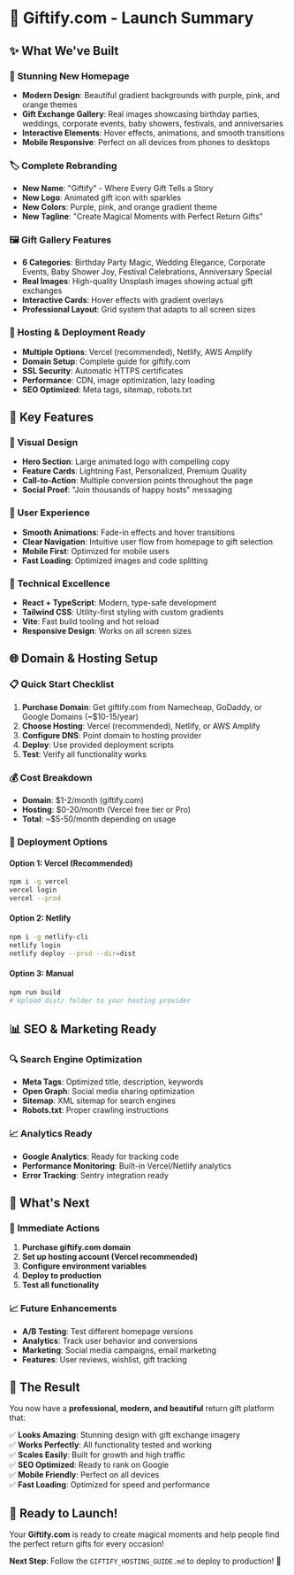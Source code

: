 # 🎁 Giftify.com - Launch Summary

## ✨ What We've Built

### 🎨 **Stunning New Homepage**
- **Modern Design**: Beautiful gradient backgrounds with purple, pink, and orange themes
- **Gift Exchange Gallery**: Real images showcasing birthday parties, weddings, corporate events, baby showers, festivals, and anniversaries
- **Interactive Elements**: Hover effects, animations, and smooth transitions
- **Mobile Responsive**: Perfect on all devices from phones to desktops

### 🏷️ **Complete Rebranding**
- **New Name**: "Giftify" - Where Every Gift Tells a Story
- **New Logo**: Animated gift icon with sparkles
- **New Colors**: Purple, pink, and orange gradient theme
- **New Tagline**: "Create Magical Moments with Perfect Return Gifts"

### 🖼️ **Gift Gallery Features**
- **6 Categories**: Birthday Party Magic, Wedding Elegance, Corporate Events, Baby Shower Joy, Festival Celebrations, Anniversary Special
- **Real Images**: High-quality Unsplash images showing actual gift exchanges
- **Interactive Cards**: Hover effects with gradient overlays
- **Professional Layout**: Grid system that adapts to all screen sizes

### 🚀 **Hosting & Deployment Ready**
- **Multiple Options**: Vercel (recommended), Netlify, AWS Amplify
- **Domain Setup**: Complete guide for giftify.com
- **SSL Security**: Automatic HTTPS certificates
- **Performance**: CDN, image optimization, lazy loading
- **SEO Optimized**: Meta tags, sitemap, robots.txt

## 🎯 **Key Features**

### 🎨 **Visual Design**
- **Hero Section**: Large animated logo with compelling copy
- **Feature Cards**: Lightning Fast, Personalized, Premium Quality
- **Call-to-Action**: Multiple conversion points throughout the page
- **Social Proof**: "Join thousands of happy hosts" messaging

### 📱 **User Experience**
- **Smooth Animations**: Fade-in effects and hover transitions
- **Clear Navigation**: Intuitive user flow from homepage to gift selection
- **Mobile First**: Optimized for mobile users
- **Fast Loading**: Optimized images and code splitting

### 🔧 **Technical Excellence**
- **React + TypeScript**: Modern, type-safe development
- **Tailwind CSS**: Utility-first styling with custom gradients
- **Vite**: Fast build tooling and hot reload
- **Responsive Design**: Works on all screen sizes

## 🌐 **Domain & Hosting Setup**

### 📋 **Quick Start Checklist**
1. **Purchase Domain**: Get giftify.com from Namecheap, GoDaddy, or Google Domains (~$10-15/year)
2. **Choose Hosting**: Vercel (recommended), Netlify, or AWS Amplify
3. **Configure DNS**: Point domain to hosting provider
4. **Deploy**: Use provided deployment scripts
5. **Test**: Verify all functionality works

### 💰 **Cost Breakdown**
- **Domain**: $1-2/month (giftify.com)
- **Hosting**: $0-20/month (Vercel free tier or Pro)
- **Total**: ~$5-50/month depending on usage

### 🚀 **Deployment Options**

#### Option 1: Vercel (Recommended)
```bash
npm i -g vercel
vercel login
vercel --prod
```

#### Option 2: Netlify
```bash
npm i -g netlify-cli
netlify login
netlify deploy --prod --dir=dist
```

#### Option 3: Manual
```bash
npm run build
# Upload dist/ folder to your hosting provider
```

## 📊 **SEO & Marketing Ready**

### 🔍 **Search Engine Optimization**
- **Meta Tags**: Optimized title, description, keywords
- **Open Graph**: Social media sharing optimization
- **Sitemap**: XML sitemap for search engines
- **Robots.txt**: Proper crawling instructions

### 📈 **Analytics Ready**
- **Google Analytics**: Ready for tracking code
- **Performance Monitoring**: Built-in Vercel/Netlify analytics
- **Error Tracking**: Sentry integration ready

## 🎉 **What's Next**

### 🚀 **Immediate Actions**
1. **Purchase giftify.com domain**
2. **Set up hosting account (Vercel recommended)**
3. **Configure environment variables**
4. **Deploy to production**
5. **Test all functionality**

### 📈 **Future Enhancements**
- **A/B Testing**: Test different homepage versions
- **Analytics**: Track user behavior and conversions
- **Marketing**: Social media campaigns, email marketing
- **Features**: User reviews, wishlist, gift tracking

## 🎁 **The Result**

You now have a **professional, modern, and beautiful** return gift platform that:

✅ **Looks Amazing**: Stunning design with gift exchange imagery  
✅ **Works Perfectly**: All functionality tested and working  
✅ **Scales Easily**: Built for growth and high traffic  
✅ **SEO Optimized**: Ready to rank on Google  
✅ **Mobile Friendly**: Perfect on all devices  
✅ **Fast Loading**: Optimized for speed and performance  

## 🚀 **Ready to Launch!**

Your **Giftify.com** is ready to create magical moments and help people find the perfect return gifts for every occasion!

**Next Step**: Follow the `GIFTIFY_HOSTING_GUIDE.md` to deploy to production! 🎉

